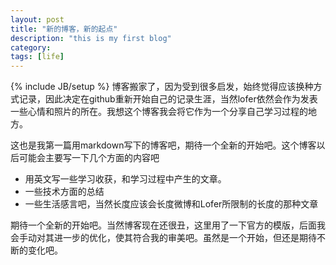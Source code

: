 ```yaml
---
layout: post
title: "新的博客，新的起点"
description: "this is my first blog"
category: 
tags: [life]
---
```

{% include JB/setup %}
博客搬家了，因为受到很多启发，始终觉得应该换种方式记录，因此决定在github重新开始自己的记录生涯，当然lofer依然会作为发表一些心情和照片的所在。我想这个博客我会将它作为一个分享自己学习过程的地方。
<!-- more -->

这也是我第一篇用markdown写下的博客吧，期待一个全新的开始吧。这个博客以后可能会主要写一下几个方面的内容吧

- 用英文写一些学习收获，和学习过程中产生的文章。
- 一些技术方面的总结
- 一些生活感言吧，当然长度应该会长度微博和Lofer所限制的长度的那种文章

期待一个全新的开始吧。当然博客现在还很丑，这里用了一下官方的模版，后面我会手动对其进一步的优化，使其符合我的审美吧。虽然是一个开始，但还是期待不断的变化吧。